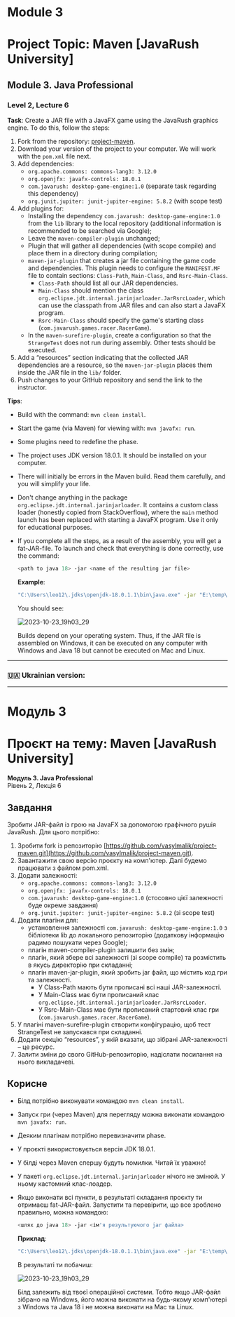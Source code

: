 # Module 3
# Project Topic: Maven [JavaRush University]

## Module 3. Java Professional
### Level 2, Lecture 6

**Task**: Create a JAR file with a JavaFX game using the JavaRush graphics engine. 
To do this, follow the steps:

1. Fork from the repository: [project-maven](https://github.com/vasylmalik/project-maven.git).
2. Download your version of the project to your computer. We will work with the `pom.xml` file next.
3. Add dependencies:
   - `org.apache.commons: commons-lang3: 3.12.0`
   - `org.openjfx: javafx-controls: 18.0.1`
   - `com.javarush: desktop-game-engine:1.0` (separate task regarding this dependency)
   - `org.junit.jupiter: junit-jupiter-engine: 5.8.2` (with scope test)
4. Add plugins for:
   - Installing the dependency `com.javarush: desktop-game-engine:1.0` from the `lib` library to the local repository (additional information is recommended to be searched via Google);
   - Leave the `maven-compiler-plugin` unchanged;
   - Plugin that will gather all dependencies (with scope compile) and place them in a directory during compilation;
   - `maven-jar-plugin` that creates a jar file containing the game code and dependencies. This plugin needs to configure the `MANIFEST.MF` file to contain sections: `Class-Path`, `Main-Class`, and `Rsrc-Main-Class`.
       - `Class-Path` should list all our JAR dependencies.
       - `Main-Class` should mention the class `org.eclipse.jdt.internal.jarinjarloader.JarRsrcLoader`, which can use the classpath from JAR files and can also start a JavaFX program.
       - `Rsrc-Main-Class` should specify the game's starting class (`com.javarush.games.racer.RacerGame`).
   - In the `maven-surefire-plugin`, create a configuration so that the `StrangeTest` does not run during assembly. Other tests should be executed.
5. Add a “resources” section indicating that the collected JAR dependencies are a resource, so the `maven-jar-plugin` places them inside the JAR file in the `lib/` folder.
6. Push changes to your GitHub repository and send the link to the instructor.

**Tips**:

- Build with the command: `mvn clean install`.
- Start the game (via Maven) for viewing with: `mvn javafx: run`.
- Some plugins need to redefine the phase.
- The project uses JDK version 18.0.1. It should be installed on your computer.
- There will initially be errors in the Maven build. Read them carefully, and you will simplify your life.
- Don't change anything in the package `org.eclipse.jdt.internal.jarinjarloader`. It contains a custom class loader (honestly copied from StackOverflow), where the `main` method launch has been replaced with starting a JavaFX program. Use it only for educational purposes.
- If you complete all the steps, as a result of the assembly, you will get a fat-JAR-file. To launch and check that everything is done correctly, use the command:
    ```bash
    <path to java 18> -jar <name of the resulting jar file>
    ```
    **Example**: 
    ```bash
    "C:\Users\leo12\.jdks\openjdk-18.0.1.1\bin\java.exe" -jar "E:\temp\project-maven-1.0.jar"
    ```
    You should see:
  
  ![2023-10-23_19h03_29](https://github.com/ecotalisman/project-maven/assets/67708040/dfe575a4-42d5-4352-9583-d43ef55872c3)

    Builds depend on your operating system. Thus, if the JAR file is assembled on Windows, it can be executed on any computer with Windows and Java 18 but cannot be executed on Mac and Linux.

---
### 🇺🇦 Ukrainian version:
---
# Модуль 3
# Проєкт на тему: Maven [JavaRush University]

**Модуль 3. Java Professional**  
Рівень 2, Лекція 6

## Завдання
Зробити JAR-файл із грою на JavaFX за допомогою графічного рушія JavaRush. Для цього потрібно:

1. Зробити fork із репозиторію [https://github.com/vasylmalik/project-maven.git](https://github.com/vasylmalik/project-maven.git).
2. Завантажити свою версію проєкту на комп'ютер. Далі будемо працювати з файлом pom.xml.
3. Додати залежності:
   - `org.apache.commons: commons-lang3: 3.12.0`
   - `org.openjfx: javafx-controls: 18.0.1`
   - `com.javarush: desktop-game-engine:1.0` (стосовно цієї залежності буде окреме завдання)
   - `org.junit.jupiter: junit-jupiter-engine: 5.8.2` (зі scope test)
4. Додати плагіни для:
   - установлення залежності `com.javarush: desktop-game-engine:1.0` з бібліотеки lib до локального репозиторію (додаткову інформацію радимо пошукати через Google);
   - плагін maven-compiler-plugin залишити без змін;
   - плагін, який збере всі залежності (зі scope compile) та розмістить в якусь директорію при складанні;
   - плагін maven-jar-plugin, який зробить jar файл, що містить код гри та залежності.
     - У Class-Path мають бути прописані всі наші JAR-залежності.
     - У Main-Class має бути прописаний клас `org.eclipse.jdt.internal.jarinjarloader.JarRsrcLoader`.
     - У Rsrc-Main-Class має бути прописаний стартовий клас гри (`com.javarush.games.racer.RacerGame`).
5. У плагіні maven-surefire-plugin створити конфігурацію, щоб тест StrangeTest не запускався при складанні.
6. Додати секцію “resources”, у якій вказати, що зібрані JAR-залежності – це ресурс.
7. Залити зміни до свого GitHub-репозиторію, надіслати посилання на нього викладачеві.

## Корисне
- Білд потрібно виконувати командою `mvn clean install`.
- Запуск гри (через Maven) для перегляду можна виконати командою `mvn javafx: run`.
- Деяким плагінам потрібно перевизначити phase.
- У проєкті використовується версія JDK 18.0.1.
- У білді через Maven спершу будуть помилки. Читай їх уважно!
- У пакеті `org.eclipse.jdt.internal.jarinjarloader` нічого не змінюй. У ньому кастомний клас-лоадер.
- Якщо виконати всі пункти, в результаті складання проєкту ти отримаєш fat-JAR-файл. Запустити та перевірити, що все зроблено правильно, можна командою:
    ```bash
    <шлях до java 18> -jar <ім'я результуючого jar файла>
    ```
    **Приклад**: 
    ```bash
    "C:\Users\leo12\.jdks\openjdk-18.0.1.1\bin\java.exe" -jar "E:\temp\project-maven-1.0.jar"
    ```
    В результаті ти побачиш:
  
  ![2023-10-23_19h03_29](https://github.com/ecotalisman/project-maven/assets/67708040/dfe575a4-42d5-4352-9583-d43ef55872c3)

  Білд залежить від твоєї операційної системи. Тобто якщо JAR-файл зібрано на Windows, його можна виконати на будь-якому комп'ютері з Windows та Java 18 і не можна виконати на Mac та Linux.
